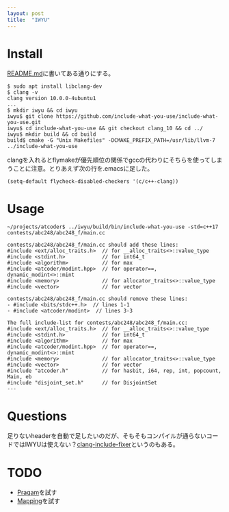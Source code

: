 ```yaml
---
layout: post
title:  "IWYU"
---
```


# Install

[README.md](https://github.com/include-what-you-use/include-what-you-use)に書いてある通りにする。

```shell
$ sudo apt install libclang-dev
$ clang -v
clang version 10.0.0-4ubuntu1
...
$ mkdir iwyu && cd iwyu
iwyu$ git clone https://github.com/include-what-you-use/include-what-you-use.git
iwyu$ cd include-what-you-use && git checkout clang_10 && cd ../
iwyu$ mkdir build && cd build
build$ cmake -G "Unix Makefiles" -DCMAKE_PREFIX_PATH=/usr/lib/llvm-7 ../include-what-you-use
```

clangを入れるとflymakeが優先順位の関係でgccの代わりにそちらを使ってしまうことに注意。とりあえず次の行を.emacsに足した。

`(setq-default flycheck-disabled-checkers '(c/c++-clang))`

# Usage

```shell
~/projects/atcoder$ ../iwyu/build/bin/include-what-you-use -std=c++17 contests/abc248/abc248_f/main.cc

contests/abc248/abc248_f/main.cc should add these lines:
#include <ext/alloc_traits.h>  // for __alloc_traits<>::value_type
#include <stdint.h>            // for int64_t
#include <algorithm>           // for max
#include <atcoder/modint.hpp>  // for operator==, dynamic_modint<>::mint
#include <memory>              // for allocator_traits<>::value_type
#include <vector>              // for vector

contests/abc248/abc248_f/main.cc should remove these lines:
- #include <bits/stdc++.h>  // lines 1-1
- #include <atcoder/modint>  // lines 3-3

The full include-list for contests/abc248/abc248_f/main.cc:
#include <ext/alloc_traits.h>  // for __alloc_traits<>::value_type
#include <stdint.h>            // for int64_t
#include <algorithm>           // for max
#include <atcoder/modint.hpp>  // for operator==, dynamic_modint<>::mint
#include <memory>              // for allocator_traits<>::value_type
#include <vector>              // for vector
#include "atcoder.h"           // for hasbit, i64, rep, int, popcount, Main, eb
#include "disjoint_set.h"      // for DisjointSet
---
```

# Questions

足りないheaderを自動で足したいのだが、そもそもコンパイルが通らないコードではIWYUは使えない？[clang-include-fixer](https://clang.llvm.org/extra/clang-include-fixer.html)というのもある。

# TODO

* [Pragam](https://github.com/include-what-you-use/include-what-you-use/blob/master/docs/IWYUPragmas.md)を試す
* [Mapping]()を試す
